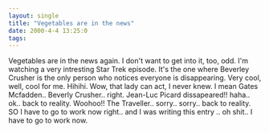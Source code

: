 ```yaml
---
layout: single
title: "Vegetables are in the news"
date: 2000-4-4 13:25:0
tags: 
---
```


Vegetables are in the news again. I don't want to get into it, too, odd. I'm watching a very intresting Star Trek episode. It's the one where Beverley Crusher is the only person who notices everyone is disappearing. Very cool, well, cool for me. Hihihi. Wow, that lady can act, I never knew. I mean Gates Mcfadden.. Beverly Crusher.. right. Jean-Luc Picard dissapeared!! haha.. ok.. back to reality. Woohoo!! The Traveller.. sorry.. sorry.. back to reality. SO I have to go to work now right.. and I was writing this entry .. oh shit.. I have to go to work now.

